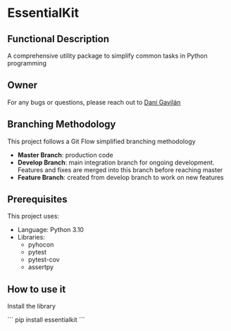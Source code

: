 # EssentialKit

## Functional Description
A  comprehensive utility package to simplify common tasks in Python programming

## Owner
For any bugs or questions, please reach out to [Dani Gavilán](danigavipedro96@gmail.com)

## Branching Methodology
This project follows a Git Flow simplified branching methodology
- **Master Branch**: production code
- **Develop Branch**: main integration branch for ongoing development. Features and fixes are merged into this branch before reaching master
- **Feature Branch**: created from develop branch to work on new features

## Prerequisites
This project uses:
- Language: Python 3.10
- Libraries: 
  - pyhocon
  - pytest
  - pytest-cov
  - assertpy

## How to use it
Install the library

´´´
pip install essentialkit
´´´
